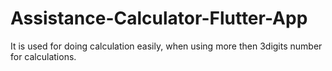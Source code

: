 # Assistance-Calculator-Flutter-App
It is used for doing calculation easily, when using more then 3digits number for calculations.
